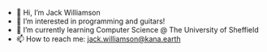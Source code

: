 - 👋 Hi, I’m Jack Williamson
- 👀 I’m interested in programming and guitars!
- 🌱 I’m currently learning Computer Science @ The University of Sheffield
- 📫 How to reach me: jack.williamson@kana.earth

<!---
JackWilliamsonKana/JackWilliamsonKana is a ✨ special ✨ repository because its `README.md` (this file) appears on your GitHub profile.
You can click the Preview link to take a look at your changes.
--->
